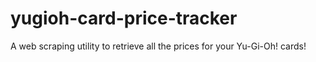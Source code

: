 # yugioh-card-price-tracker
A web scraping utility to retrieve all the prices for your Yu-Gi-Oh! cards!
